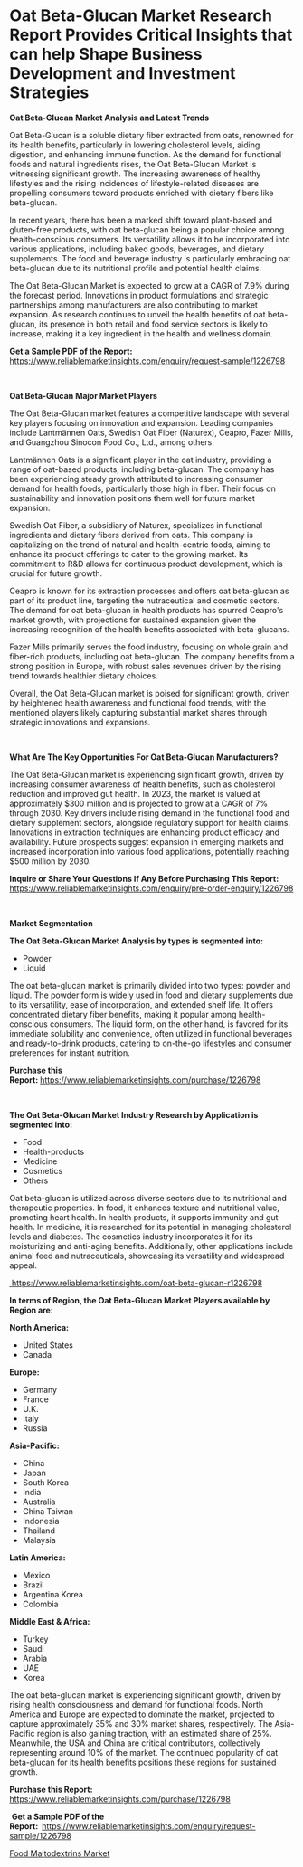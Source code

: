 <p><h1>Oat Beta-Glucan Market Research Report Provides Critical Insights that can help Shape Business Development and Investment Strategies</h1></p><p><strong>Oat Beta-Glucan Market Analysis and Latest Trends</strong></p>
<p><p>Oat Beta-Glucan is a soluble dietary fiber extracted from oats, renowned for its health benefits, particularly in lowering cholesterol levels, aiding digestion, and enhancing immune function. As the demand for functional foods and natural ingredients rises, the Oat Beta-Glucan Market is witnessing significant growth. The increasing awareness of healthy lifestyles and the rising incidences of lifestyle-related diseases are propelling consumers toward products enriched with dietary fibers like beta-glucan.</p><p>In recent years, there has been a marked shift toward plant-based and gluten-free products, with oat beta-glucan being a popular choice among health-conscious consumers. Its versatility allows it to be incorporated into various applications, including baked goods, beverages, and dietary supplements. The food and beverage industry is particularly embracing oat beta-glucan due to its nutritional profile and potential health claims.</p><p>The Oat Beta-Glucan Market is expected to grow at a CAGR of 7.9% during the forecast period. Innovations in product formulations and strategic partnerships among manufacturers are also contributing to market expansion. As research continues to unveil the health benefits of oat beta-glucan, its presence in both retail and food service sectors is likely to increase, making it a key ingredient in the health and wellness domain.</p></p>
<p><strong>Get a Sample PDF of the Report:&nbsp;</strong> <a href="https://www.reliablemarketinsights.com/enquiry/request-sample/1226798?utm_campaign=2636&utm_medium=2&utm_source=Github&utm_content=ia&utm_term=07042025&utm_id=oat-beta-glucan">https://www.reliablemarketinsights.com/enquiry/request-sample/1226798</a></p>
<p>&nbsp;</p>
<p><strong>Oat Beta-Glucan Major Market Players</strong></p>
<p><p>The Oat Beta-Glucan market features a competitive landscape with several key players focusing on innovation and expansion. Leading companies include Lantmännen Oats, Swedish Oat Fiber (Naturex), Ceapro, Fazer Mills, and Guangzhou Sinocon Food Co., Ltd., among others.</p><p>Lantmännen Oats is a significant player in the oat industry, providing a range of oat-based products, including beta-glucan. The company has been experiencing steady growth attributed to increasing consumer demand for health foods, particularly those high in fiber. Their focus on sustainability and innovation positions them well for future market expansion.</p><p>Swedish Oat Fiber, a subsidiary of Naturex, specializes in functional ingredients and dietary fibers derived from oats. This company is capitalizing on the trend of natural and health-centric foods, aiming to enhance its product offerings to cater to the growing market. Its commitment to R&D allows for continuous product development, which is crucial for future growth.</p><p>Ceapro is known for its extraction processes and offers oat beta-glucan as part of its product line, targeting the nutraceutical and cosmetic sectors. The demand for oat beta-glucan in health products has spurred Ceapro's market growth, with projections for sustained expansion given the increasing recognition of the health benefits associated with beta-glucans.</p><p>Fazer Mills primarily serves the food industry, focusing on whole grain and fiber-rich products, including oat beta-glucan. The company benefits from a strong position in Europe, with robust sales revenues driven by the rising trend towards healthier dietary choices.</p><p>Overall, the Oat Beta-Glucan market is poised for significant growth, driven by heightened health awareness and functional food trends, with the mentioned players likely capturing substantial market shares through strategic innovations and expansions.</p></p>
<p>&nbsp;</p>
<p><strong>What Are The Key Opportunities For Oat Beta-Glucan Manufacturers?</strong></p>
<p><p>The Oat Beta-Glucan market is experiencing significant growth, driven by increasing consumer awareness of health benefits, such as cholesterol reduction and improved gut health. In 2023, the market is valued at approximately $300 million and is projected to grow at a CAGR of 7% through 2030. Key drivers include rising demand in the functional food and dietary supplement sectors, alongside regulatory support for health claims. Innovations in extraction techniques are enhancing product efficacy and availability. Future prospects suggest expansion in emerging markets and increased incorporation into various food applications, potentially reaching $500 million by 2030.</p></p>
<p><strong>Inquire or Share Your Questions If Any Before Purchasing This Report:</strong> <a href="https://www.reliablemarketinsights.com/enquiry/pre-order-enquiry/1226798?utm_campaign=2636&utm_medium=2&utm_source=Github&utm_content=ia&utm_term=07042025&utm_id=oat-beta-glucan">https://www.reliablemarketinsights.com/enquiry/pre-order-enquiry/1226798</a></p>
<p>&nbsp;</p>
<p><strong>Market Segmentation</strong></p>
<p><strong>The Oat Beta-Glucan Market Analysis by types is segmented into:</strong></p>
<p><ul><li>Powder</li><li>Liquid</li></ul></p>
<p><p>The oat beta-glucan market is primarily divided into two types: powder and liquid. The powder form is widely used in food and dietary supplements due to its versatility, ease of incorporation, and extended shelf life. It offers concentrated dietary fiber benefits, making it popular among health-conscious consumers. The liquid form, on the other hand, is favored for its immediate solubility and convenience, often utilized in functional beverages and ready-to-drink products, catering to on-the-go lifestyles and consumer preferences for instant nutrition.</p></p>
<p><strong>Purchase this Report:&nbsp;</strong><a href="https://www.reliablemarketinsights.com/purchase/1226798?utm_campaign=2636&utm_medium=2&utm_source=Github&utm_content=ia&utm_term=07042025&utm_id=oat-beta-glucan">https://www.reliablemarketinsights.com/purchase/1226798</a></p>
<p>&nbsp;</p>
<p><strong>The Oat Beta-Glucan Market Industry Research by Application is segmented into:</strong></p>
<p><ul><li>Food</li><li>Health-products</li><li>Medicine</li><li>Cosmetics</li><li>Others</li></ul></p>
<p><p>Oat beta-glucan is utilized across diverse sectors due to its nutritional and therapeutic properties. In food, it enhances texture and nutritional value, promoting heart health. In health products, it supports immunity and gut health. In medicine, it is researched for its potential in managing cholesterol levels and diabetes. The cosmetics industry incorporates it for its moisturizing and anti-aging benefits. Additionally, other applications include animal feed and nutraceuticals, showcasing its versatility and widespread appeal.</p></p>
<p><a href="https://www.reliablemarketinsights.com/oat-beta-glucan-r1226798?utm_campaign=2636&utm_medium=2&utm_source=Github&utm_content=ia&utm_term=07042025&utm_id=oat-beta-glucan">&nbsp;https://www.reliablemarketinsights.com/oat-beta-glucan-r1226798</a></p>
<p><strong>In terms of Region, the Oat Beta-Glucan Market Players available by Region are:</strong></p>
<p>
    <p> <strong> North America: </strong>
        <ul>
            <li>United States</li>
            <li>Canada</li>
        </ul>
        </p> 
    <p> <strong> Europe: </strong>
        <ul>
            <li>Germany</li>
            <li>France</li>
            <li>U.K.</li>
            <li>Italy</li>
            <li>Russia</li>
        </ul>
        </p> 
    <p> <strong> Asia-Pacific: </strong>
        <ul>
            <li>China</li>
            <li>Japan</li>
            <li>South Korea</li>
            <li>India</li>
            <li>Australia</li>
            <li>China Taiwan</li>
            <li>Indonesia</li>
            <li>Thailand</li>
            <li>Malaysia</li>
        </ul>
        </p> 
    <p> <strong> Latin America: </strong>
        <ul>
            <li>Mexico</li>
            <li>Brazil</li>
            <li>Argentina Korea</li>
            <li>Colombia</li>
        </ul>
        </p> 
    <p> <strong> Middle East & Africa: </strong>
        <ul>
            <li>Turkey</li>
            <li>Saudi</li>
            <li>Arabia</li>
            <li>UAE</li>
            <li>Korea</li>
        </ul>
    </p>
    </p>
<p><p>The oat beta-glucan market is experiencing significant growth, driven by rising health consciousness and demand for functional foods. North America and Europe are expected to dominate the market, projected to capture approximately 35% and 30% market shares, respectively. The Asia-Pacific region is also gaining traction, with an estimated share of 25%. Meanwhile, the USA and China are critical contributors, collectively representing around 10% of the market. The continued popularity of oat beta-glucan for its health benefits positions these regions for sustained growth.</p></p>
<p><strong>Purchase this Report: </strong><a href="https://www.reliablemarketinsights.com/purchase/1226798?utm_campaign=2636&utm_medium=2&utm_source=Github&utm_content=ia&utm_term=07042025&utm_id=oat-beta-glucan">https://www.reliablemarketinsights.com/purchase/1226798</a></p>
<p>&nbsp;<strong>Get a Sample PDF of the Report:&nbsp;&nbsp;</strong><a href="https://www.reliablemarketinsights.com/enquiry/request-sample/1226798?utm_campaign=2636&utm_medium=2&utm_source=Github&utm_content=ia&utm_term=07042025&utm_id=oat-beta-glucan">https://www.reliablemarketinsights.com/enquiry/request-sample/1226798</a></p>
<p><strong></strong></p>
<p><p><a href="https://github.com/pelahotayabe/Market-Research-Report-List-1/blob/main/food-maltodextrins-market.md?utm_campaign=2636&utm_medium=2&utm_source=Github&utm_content=ia&utm_term=07042025&utm_id=oat-beta-glucan">Food Maltodextrins Market</a></p></p>